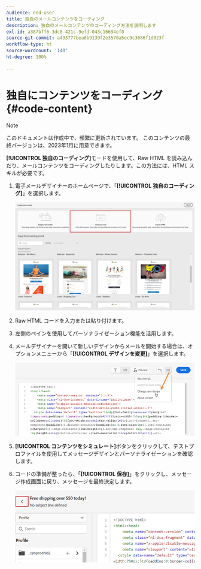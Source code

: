```yaml
---
audience: end-user
title: 独自のメールコンテンツをコーディング
description: 独自のメールコンテンツのコーディング方法を説明します
exl-id: a387bff6-3dc8-421c-9efd-043c16694ef0
source-git-commit: a493777bea8b9139f2e3570a5ec9c3086f1d023f
workflow-type: ht
source-wordcount: '140'
ht-degree: 100%

---
```


# 独自にコンテンツをコーディング {#code-content}

>[!NOTE]
>
>このドキュメントは作成中で、頻繁に更新されています。 このコンテンツの最終バージョンは、2023年1月に用意できます。

**[!UICONTROL 独自のコーディング]**&#x200B;モードを使用して、Raw HTML を読み込んだり、メールコンテンツをコーディングしたりします。この方法には、HTML スキルが必要です。

1. 電子メールデザイナーのホームページで、「**[!UICONTROL 独自のコーディング]**」を選択します。

   ![](assets/code-your-own.png)

1. Raw HTML コードを入力または貼り付けます。

1. 左側のペインを使用してパーソナライゼーション機能を活用します。

1. メールデザイナーを開いて新しいデザインからメールを開始する場合は、オプションメニューから「**[!UICONTROL デザインを変更]**」を選択します。

   ![](assets/code-editor-change-design.png)

1. **[!UICONTROL コンテンツをシミュレート]**&#x200B;ボタンをクリックして、テストプロファイルを使用してメッセージデザインとパーソナライゼーションを確認します。

1. コードの準備が整ったら、「**[!UICONTROL 保存]**」をクリックし、メッセージ作成画面に戻り、メッセージを最終決定します。

   ![](assets/code-editor-save.png)
